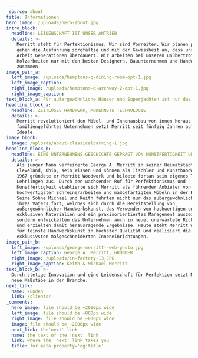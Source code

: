 ```yaml
---
_source: about
title: Informationen
hero_image: /uploads/hero-about.jpg
intro_block:
  headline: LEIDENSCHAFT IST UNSER ANTRIEB
  details: >-
    Merritt steht für Perfektionismus. Wir sind Vorreiter. Wir planen präzise,
    gehen die Ausführung sorgfältig und mit der Gewissheit an, dass unsere
    Arbeit Generationen überdauert. Wir arbeiten bei unseren unübertroffenen
    Holzarbeiten nur mit den besten Designern, Bauunternehmen und Handwerkern
    zusammen.
image_pair_a:
  left_image: /uploads/hamptons-q-dining-room-opt-1.jpg
  left_image_caption:
  right_image: /uploads/hamptons-q-archway-2-opt-1.jpg
  right_image_caption:
text_block_a: Für außergewöhnliche Häuser und Superjachten ist nur das Beste gut genug.
headline_block_a:
  headline: ZEITLOSES HANDWERK, MODERNSTE TECHNOLOGIE
  details: >-
    Merritt revolutioniert den Möbel- und Innenausbau von innen heraus. Als
    familiengeführtes Unternehmen setzt Merritt seit fünfzig Jahren auf starke
    Ideale.
image_block:
  image: /uploads/about-classicalcarving-1.jpg
headline_block_b:
  headline: EINE UNTERNEHMENS-GESCHICHTE GEPRÄGT VON KUNSTFERTIGKEIT UND WEITSICHT
  details: >-
    Als junger Mann verfeinerte George A. Merritt in seiner Heimatstadt
    Cleveland, Ohio, sein Wissen und Können als Tischler und Kunsthandwerker.
    1967 gründete er Merritt Woodwork und bildete fortan sein eigenes Team von
    Lehrlingen aus. Durch den wachsenden Ruf für Perfektionismus und
    Kunstfertigkeit etablierte sich Merritt als führender Anbieter von
    hochwertigster Schreinerarbeiten und maßgefärtigten Möbeln in der Region.
    Seine Söhne Michael und Keith führten nicht nur das außergewöhnliche Erbe
    ihres Vaters fort, welches sich durch die Bereitstellung von
    außergewöhnlicher Handwerkskunst, das Verwenden von hochwertigen und
    exklusiven Materialien und ein praxisorientiertes Management auszeichnete,
    sondern entwickelten das Unternehmen auch in neue, unerwartete Richtungen
    und erzielten damit herausragende Ergebnisse. Heute steht Merritt weltweit
    für feinste Handwerkskunst in höchster Qualität und realisiert die
    exklusivsten maßgeschneiderten Inneneinrichtungen.
image_pair_b:
  left_image: /uploads/george-merritt--web-photo.jpg
  left_image_caption: George A. Merritt, GRÜNDER
  right_image: /uploads/in-factory-13.JPG
  right_image_caption: Keith & Michael Merritt
text_block_b: >-
  Durch stetige Innovation und eine Leidenschaft für Perfektion setzt Merritt
  neue Maßstäbe in der Branche.
next_link:
  name: kunden
  link: /clients/
_comments:
  hero_image: file should be ~2000px wide
  left_image: file should be ~800px wide
  right_image: file should be ~800px wide
  image: file should be ~2000px wide
  next_link: the'next' link
  name: the text of the 'next' link
  link: where the 'next' link takes you
  title: for meta property='og:title'
---
```

